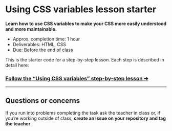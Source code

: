 # Using CSS variables lesson starter

**Learn how to use CSS variables to make your CSS more easily understood and more maintainable.**

- Approx. completion time: 1 hour
- Deliverables: HTML, CSS
- Due: Before the end of class

This is the starter code for a step-by-step lesson. Each step is described in detail here:

### [**Follow the “Using CSS variables” step-by-step lesson ➔**](https://learntheweb.courses/courses/web-dev-4/using-css-variables/)

---

## Questions or concerns

If you run into problems completing the task ask the teacher in class or, if you’re working outside of class, **create an Issue on your repository and tag the teacher**.
